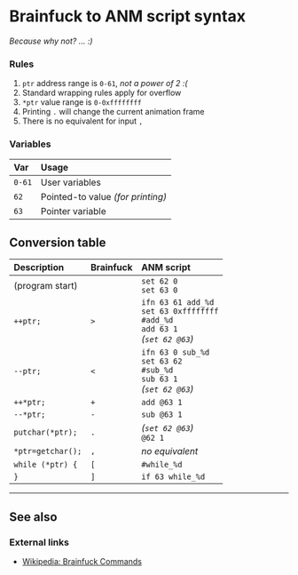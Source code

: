 # Brainfuck to ANM script syntax

*Because why not? ... :)*


### Rules

1. `ptr` address range is `0-61`, *not a power of 2 :(*
2. Standard wrapping rules apply for overflow
3. `*ptr` value range is `0-0xffffffff`
4. Printing `.` will change the current animation frame
5. There is no equivalent for input `,`

### Variables

|Var|Usage|
|:-|:-|
|`0-61`|User variables
|`62`|Pointed-to value *(for printing)*|
|`63`|Pointer variable|


## Conversion table

|Description|Brainfuck|ANM script|
|:-|:-|:-|
|(program start)| |`set 62 0`<br>`set 63 0`|
|`++ptr;`|`>`|`ifn 63 61 add_%d`<br>`set 63 0xffffffff`<br>`#add_%d`<br>`add 63 1`<br>*(`set 62 @63`)*|
|`--ptr;`|`<`|`ifn 63 0 sub_%d`<br>`set 63 62`<br>`#sub_%d`<br>`sub 63 1`<br>*(`set 62 @63`)*|
|`++*ptr;`|`+`|`add @63 1`|
|`--*ptr;`|`-`|`sub @63 1`|
|`putchar(*ptr);`|`.`|*(`set 62 @63`)*<br>`@62 1`|
|`*ptr=getchar();`|`,`|*no equivalent*|
|`while (*ptr) {`|`[`|`#while_%d`|
|`}`|`]`|`if 63 while_%d`|


***

## See also

### External links

* [Wikipedia: Brainfuck Commands](https://en.wikipedia.org/wiki/Brainfuck#Commands)
